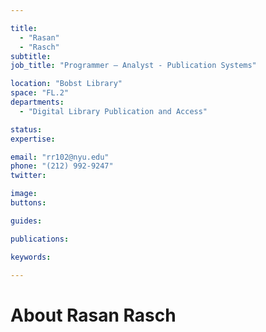 ```yaml
---

title:
  - "Rasan"
  - "Rasch"
subtitle: 
job_title: "Programmer – Analyst - Publication Systems"

location: "Bobst Library"
space: "FL.2"
departments:
  - "Digital Library Publication and Access"

status: 
expertise:

email: "rr102@nyu.edu"
phone: "(212) 992-9247"
twitter: 

image: 
buttons:

guides:

publications:

keywords:

---
```


# About Rasan Rasch


